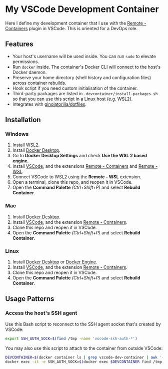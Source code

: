 # My VSCode Development Container

Here I define my development container that I use with the [Remote - Containers](https://aka.ms/vscode-remote/)
plugin in VSCode. This is oriented for a DevOps role.

## Features

- Your host's username will be used inside. You can run `sudo` to elevate permissions.
- Run `docker` inside. The container's Docker CLI will connect to the host's Docker daemon.
- Preserve your home directory (shell history and configuration files) across container rebuilds.
- Hook script if you need custom initialisation of the container.
- Third-party packages are listed in `.devcontainer/install-packages.sh` so that you can use this script in a Linux host (e.g. WSL2).
- Integrates with [ginolatorilla/dotfiles](https://github.com/ginolatorilla/dotfiles).

## Installation

### Windows

1. Install [WSL2](https://docs.microsoft.com/en-us/windows/wsl/install).
2. Install [Docker Desktop](https://docs.docker.com/desktop/install/windows-install/).
3. Go to **Docker Desktop Settings** and check **Use the WSL 2 based engine**.
4. Install [VSCode](https://code.visualstudio.com/), and the extensions
   [Remote - Containers](https://marketplace.visualstudio.com/items?itemName=ms-vscode-remote.remote-containers) and
   [Remote - WSL](https://marketplace.visualstudio.com/items?itemName=ms-vscode-remote.remote-wsl).
5. Connect VSCode to WSL2 using the **Remote - WSL** extension.
6. Open a terminal, clone this repo, and reopen it in VSCode.
7. Open the **Command Palette** _(Ctrl+Shift+P)_ and select **Rebuild Container**.

### Mac

1. Install [Docker Desktop](https://docs.docker.com/desktop/install/mac-install/).
2. Install [VSCode](https://code.visualstudio.com/), and the extension
   [Remote - Containers](https://marketplace.visualstudio.com/items?itemName=ms-vscode-remote.remote-containers).
3. Clone this repo and reopen it in VSCode.
4. Open the **Command Palette** _(Ctrl+Shift+P)_ and select **Rebuild Container**.

### Linux

1. Install [Docker Desktop](https://docs.docker.com/desktop/install/linux-install/) or [Docker Engine](https://docs.docker.com/engine/install/).
2. Install [VSCode](https://code.visualstudio.com/), and the extension
   [Remote - Containers](https://marketplace.visualstudio.com/items?itemName=ms-vscode-remote.remote-containers).
3. Clone this repo and reopen it in VSCode.
4. Open the **Command Palette** _(Ctrl+Shift+P)_ and select **Rebuild Container**.

## Usage Patterns

### Access the host's SSH agent

Use this Bash script to reconnect to the SSH agent socket that's created by VSCode:

```bash
export SSH_AUTH_SOCK=$(find /tmp -name 'vscode-ssh-auth-*')
```

You may also use this script to attach to the container from outside VSCode:

```bash
DEVCONTAINER=$(docker container ls | grep vscode-dev-container | awk '{print $1}')
docker exec -it -e SSH_AUTH_SOCK=$(docker exec $DEVCONTAINER find /tmp -name 'vscode-ssh-auth-*') -u $USER -w /home/$USER $DEVCONTAINER bash
```
